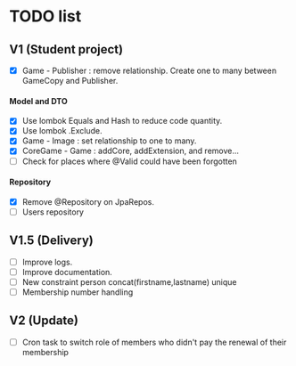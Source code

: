 # TODO list

## V1 (Student project)

- [X] Game - Publisher : remove relationship. Create one to many between GameCopy and Publisher.

#### Model and DTO

- [X] Use lombok Equals and Hash to reduce code quantity.
- [X] Use lombok .Exclude.
- [x] Game - Image : set relationship to one to many.
- [X] CoreGame - Game : addCore, addExtension, and remove...
- [ ] Check for places where @Valid could have been forgotten

#### Repository

- [X] Remove @Repository on JpaRepos.
- [ ] Users repository

## V1.5 (Delivery)
- [ ] Improve logs.
- [ ] Improve documentation.
- [ ] New constraint person concat(firstname,lastname) unique
- [ ] Membership number handling

## V2 (Update)
- [ ] Cron task to switch role of members who didn't pay the renewal of their membership